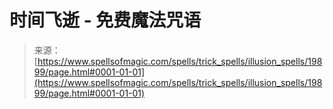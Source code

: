 <!--yml

category: 未分类

date: 2024-06-12 19:02:16

-->

# 时间飞逝 - 免费魔法咒语

> 来源：[https://www.spellsofmagic.com/spells/trick_spells/illusion_spells/19899/page.html#0001-01-01](https://www.spellsofmagic.com/spells/trick_spells/illusion_spells/19899/page.html#0001-01-01)
